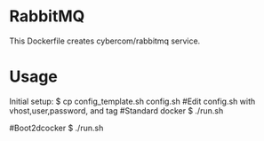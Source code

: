 RabbitMQ
==========

This Dockerfile creates cybercom/rabbitmq service. 

Usage
======
Initial setup:
    $ cp config_template.sh config.sh
    #Edit config.sh with vhost,user,password, and tag
#Standard docker 
    $ ./run.sh

#Boot2dcocker 
    $ ./run.sh <boot2docker ip>



